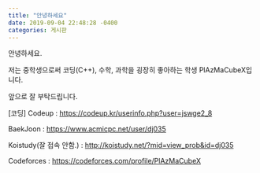 ```yaml
---
title: "안녕하세요"
date: 2019-09-04 22:48:28 -0400
categories: 게시판
---
```

안녕하세요.

저는 중학생으로써 코딩(C++), 수학, 과학을 굉장히 좋아하는 학생 PlAzMaCubeX입니다.

앞으로 잘 부탁드립니다.

[코딩]
Codeup : https://codeup.kr/userinfo.php?user=jswge2_8

BaekJoon : https://www.acmicpc.net/user/dj035

Koistudy(잘 접속 안함.) : http://koistudy.net/?mid=view_prob&id=dj035

Codeforces : https://codeforces.com/profile/PlAzMaCubeX
